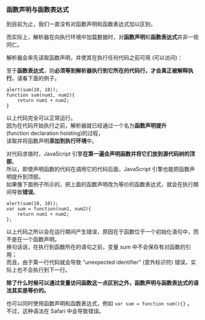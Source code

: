 ### 函数声明与函数表达式

到目前为止，我们一直没有对函数声明和函数表达式加以区别。  

而实际上，<red>解析器在向执行环境中加载数据时</red>，对**函数声明**和**函数表达式**并非一视同仁。

<red>解析器会率先读取函数声明，并使其在执行任何代码之前可用 (可以访问)</red>：

至于**函数表达式**，则**必须等到解析器执行到它所在的代码行，才会真正被解释执行**。请看下面的例子。  

	alert(sum(10, 10));
    function sum(num1, num2){
    	return num1 + num2;
    }

以上代码完全可以正常运行。  
因为在代码开始执行之前，解析器就已经通过一个名为**函数声明提升**   
(function declaration hoisting)的过程，  
读取并将函数声明**添加到执行环境**中。  

对代码求值时，JavaScript 引擎**在第一遍会声明函数并将它们放到源代码树的顶部**。  
所以，即使声明函数的代码在调用它的代码后面，JavaScript 引擎也能把函数声明提升到顶部。  
如果像下面例子所示的，把上面的函数声明改为等价的函数表达式，就会在执行期间导致**错误**。  

	alert(sum(10, 10));
    var sum = function(num1, num2){
    	return num1 + num2;
    };

以上代码之所以会在运行期间产生错误，原因在于函数位于一个初始化语句中，而不是在一个函数声明。  
换句话说，在执行到函数所在的语句之前，变量 sum 中不会保存有对函数的引用；  
而且，由于第一行代码就会导致 "unexpected identifier" (意外标识符) 错误，实际上也不会执行到下一行。
     
**除了什么时候可以通过变量访问函数这一点区别之外，函数声明与函数表达式的语法其实是等价的。**
     
也可以同时使用函数声明和函数表达式，例如 `var sum = function sum(){}` 。  
不过，这种语法在 Safari 中会导致错误。

